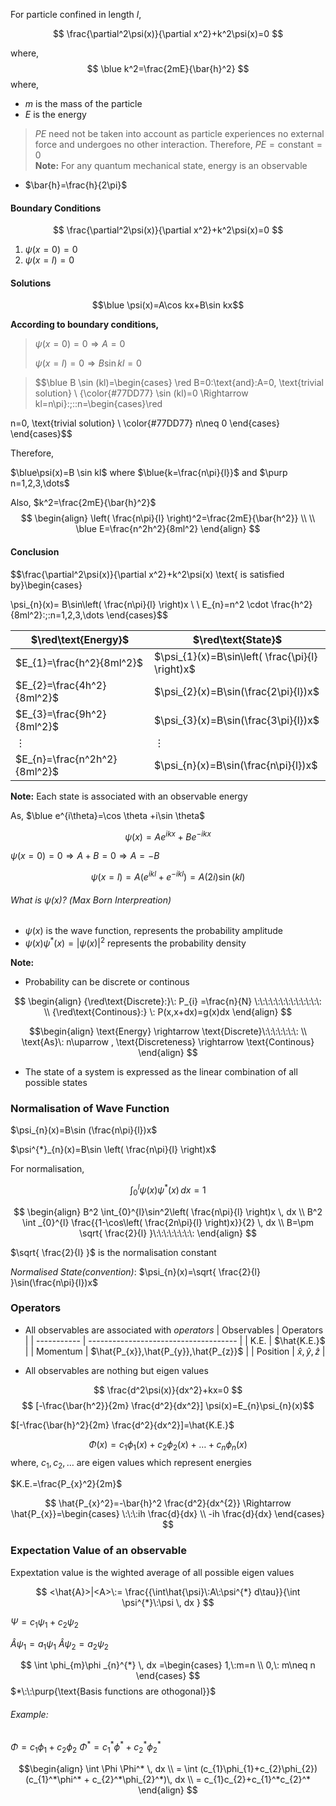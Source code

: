 For particle confined in length $l$,


$$
\frac{\partial^2\psi(x)}{\partial x^2}+k^2\psi(x)=0
$$

where, 
$$
\blue k^2=\frac{2mE}{\bar{h}^2}
$$
where, 
- $m$ is the mass of the particle 
- $E$ is the energy 
>$PE$ need not be taken into account as particle experiences no external force and undergoes no other interaction. Therefore, $PE=\text{constant}=0$  
>**Note:** For any quantum mechanical state, energy is an observable

- $\bar{h}=\frac{h}{2\pi}$ 

#### Boundary Conditions 

$$
\frac{\partial^2\psi(x)}{\partial x^2}+k^2\psi(x)=0
$$

1. $\psi(x=0)=0$
2. $\psi(x=l)=0$ 


#### Solutions 

$$\blue \psi(x)=A\cos kx+B\sin kx$$

**According to boundary conditions,**

>$\psi(x=0)=0 \Rightarrow A=0$
>
>$\psi(x=l)=0 \Rightarrow B\sin kl=0$

>$$\blue B \sin (kl)=\begin{cases} \red B=0\:\text{and}\:A=0, \text{trivial solution} \\  {\color{#77DD77}
\sin (kl)=0 \Rightarrow kl=n\pi}\:;\:\:n=\begin{cases}\red

n=0, \text{trivial solution} \\  \color{#77DD77}
n\neq 0
\end{cases}
\end{cases}$$

Therefore, 

$\blue\psi(x)=B \sin kl$  where  $\blue{k=\frac{n\pi}{l}}$ and $\purp n=1,2,3,\dots$

Also, $k^2=\frac{2mE}{\bar{h}^2}$
$$
\begin{align}
\left( \frac{n\pi}{l} \right)^2=\frac{2mE}{\bar{h^2}} \\ \\
\blue E=\frac{n^2h^2}{8ml^2}
\end{align}
$$
#### Conclusion 

$$\frac{\partial^2\psi(x)}{\partial x^2}+k^2\psi(x) \text{  is satisfied by}\begin{cases}

\psi_{n}(x)= B\sin\left( \frac{n\pi}{l} \right)x  \\ \\
E_{n}=n^2 \cdot \frac{h^2}{8ml^2}\:;\:n=1,2,3,\dots
\end{cases}$$


| $\red\text{Energy}$          | $\red\text{State}$                               |
| ---------------------------- | ------------------------------------------------ |
| $E_{1}=\frac{h^2}{8ml^2}$    | $\psi_{1}(x)=B\sin\left( \frac{\pi}{l} \right)x$ |
| $E_{2}=\frac{4h^2}{8ml^2}$   | $\psi_{2}(x)=B\sin(\frac{2\pi}{l})x$             |
| $E_{3}=\frac{9h^2}{8ml^2}$   | $\psi_{3}(x)=B\sin(\frac{3\pi}{l})x$             |
| $\vdots$                     | $\vdots$                                          |
| $E_{n}=\frac{n^2h^2}{8ml^2}$ | $\psi_{n}(x)=B\sin(\frac{n\pi}{l})x$                                                 |


**Note:**
Each state is associated with an observable energy



As,  $\blue e^{i\theta}=\cos \theta +i\sin \theta$

$$\psi(x)=Ae^{ikx} + Be^{-ikx} $$

$\psi(x=0)=0\Rightarrow A+B=0\Rightarrow A=-B$ 

$$\psi(x=l)=A(e^{ikl}+e^{-ikl})=A(2i)\sin(kl)$$



###### What is $\psi(x)$? (Max Born Interpreation)

- $\psi(x)$ is the wave function, represents the probability amplitude 
- $\psi(x)\psi^{*}(x)=|\psi(x)|^{2}$  represents the probability density 


**Note:**

- Probability can be discrete or continous 

$$
\begin{align}
{\red\text{Discrete}:}\: P_{i} =\frac{n}{N} \:\:\:\:\:\:\:\:\:\:\:\:\:     \\
{\red\text{Continous}:} \: P(x,x+dx)=g(x)dx
\end{align}
$$


$$\begin{align}
\text{Energy} \rightarrow \text{Discrete}\:\:\:\:\:\:\: \\
\text{As}\: n\uparrow , \text{Discreteness} \rightarrow \text{Continous}
\end{align}
$$

- The state of a system is expressed as the linear combination of all possible states 



### Normalisation of Wave Function 

$\psi_{n}(x)=B\sin (\frac{n\pi}{l})x$

$\psi^{*}_{n}(x)=B\sin \left( \frac{n\pi}{l} \right)x$

For normalisation, 

$$
\begin{equation}
\int _{0}^{l} \psi(x)\psi^{*}(x)\, dx=1
\end{equation}
$$

$$
\begin{align}
B^2 \int_{0}^{l}\sin^2\left( \frac{n\pi}{l} \right)x \, dx \\
	B^2 \int _{0}^{l} \frac{{1-\cos\left( \frac{2n\pi}{l} \right)x}}{2} \, dx   \\
B=\pm \sqrt{ \frac{2}{l} }\:\:\:\:\:\:\:\: 
\end{align}
$$

$\sqrt{ \frac{2}{l} }$ is the normalisation constant 

*Normalised State(convention)*: $\psi_{n}(x)=\sqrt{ \frac{2}{l} }\sin(\frac{n\pi}{l})x$ 


### Operators 

- All observables are associated with *operators*
| Observables | Operators                             |
| ----------- | ------------------------------------- |
| K.E.        | $\hat{K.E.}$                          |
| Momentum    | $\hat{P_{x}},\hat{P_{y}},\hat{P_{z}}$ |
| Position      | $\hat{x},\hat{y},\hat{z}$             |


- All observables are nothing but eigen values 

$$
\frac{d^2\psi(x)}{dx^2}+kx=0
$$
$$
[-\frac{\bar{h^2}}{2m} \frac{d^2}{dx^2}] \psi(x)=E_{n}\psi_{n}(x)$$

$[-\frac{\bar{h}^2}{2m} \frac{d^2}{dx^2}]=\hat{K.E.}$

$$
\Phi(x)=c_{1}\phi_{1}(x) + c_{2}\phi_{2}(x) +\dots+c_{n}\phi_{n}(x)
$$
where, $c_{1},c_{2},\dots$ are eigen values which represent energies 

$K.E.=\frac{P_{x}^2}{2m}$

$$
\hat{P_{x}^2}=-\bar{h}^2 \frac{d^2}{dx^{2}} \Rightarrow \hat{P_{x}}=\begin{cases}
\:\:\:ih \frac{d}{dx} \\
-ih \frac{d}{dx}
\end{cases}
$$


### Expectation Value of an observable 

Expextation value is the wighted average of all possible eigen values 

$$
<\hat{A}>|<A>\:= \frac{{\int\hat{\psi}\:A\:\psi^{*} d\tau}}{\int \psi^{*}\:\psi \, dx }
$$

$\Psi=c_{1}\psi_{1}+c_{2}\psi_{2}$

$\hat{A}\psi_{1}=a_{1}\psi_{1}$
$\hat{A}\psi_{2}=a_{2}\psi_{2}$


$$
\int \phi_{m}\phi _{n}^{*} \, dx =\begin{cases}
1,\:m=n \\
0,\: m\neq n
\end{cases}
$$
$*\:\:\purp{\text{Basis functions are othogonal}}$


###### Example:
$\Phi=c_{1}\phi_{1}+c_{2}\phi_{2}$
$\Phi^*=c_{1}^*\phi^* + c_{2}^*\phi_{2}^*$ 

$$\begin{align}
\int \Phi \Phi^* \, dx \\
= \int  (c_{1}\phi_{1}+c_{2}\phi_{2})(c_{1}^*\phi^* + c_{2}^*\phi_{2}^*)\, dx   \\
= c_{1}c_{2}+c_{1}^*c_{2}^*
\end{align}
$$